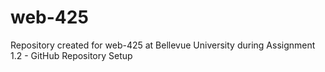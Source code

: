 # web-425
Repository created for web-425 at Bellevue University during Assignment 1.2 - GitHub Repository Setup
